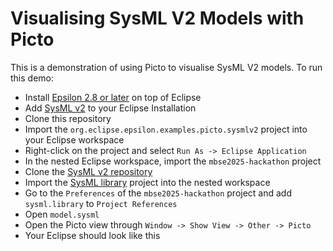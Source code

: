 # Visualising SysML V2 Models with Picto

This is a demonstration of using Picto to visualise SysML V2 models. To run this demo:

- Install [Epsilon 2.8 or later](https://eclipse.dev/epsilon/download/#development-tools) on top of Eclipse
- Add [SysML v2](https://github.com/Systems-Modeling/SysML-v2-Release/tree/master/install/eclipse) to your Eclipse Installation
- Clone this repository
- Import the `org.eclipse.epsilon.examples.picto.sysmlv2` project into your Eclipse workspace
- Right-click on the project and select `Run As -> Eclipse Application` 
- In the nested Eclipse workspace, import the `mbse2025-hackathon` project
- Clone the [SysML v2 repository](https://github.com/Systems-Modeling/SysML-v2-Release)
- Import the [SysML library](https://github.com/Systems-Modeling/SysML-v2-Release/tree/master/sysml.library) project into the nested workspace
- Go to the `Preferences` of the `mbse2025-hackathon` project and add `sysml.library` to `Project References`
- Open `model.sysml`
- Open the Picto view through `Window -> Show View -> Other -> Picto`
- Your Eclipse should look like this